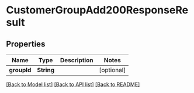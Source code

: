 # CustomerGroupAdd200ResponseResult

## Properties
Name | Type | Description | Notes
------------ | ------------- | ------------- | -------------
**groupId** | **String** |  | [optional] 

[[Back to Model list]](../README.md#documentation-for-models) [[Back to API list]](../README.md#documentation-for-api-endpoints) [[Back to README]](../README.md)


